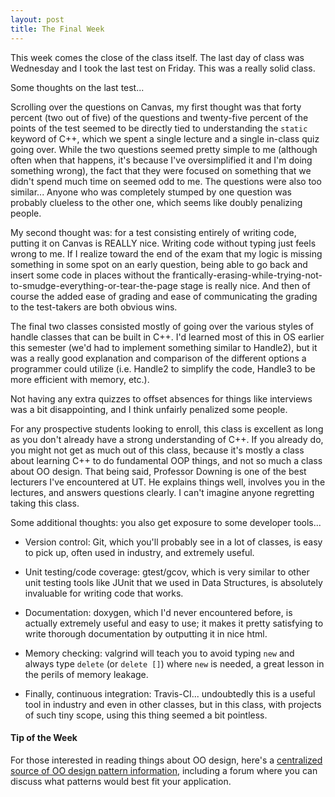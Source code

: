 ```yaml
---
layout: post
title: The Final Week
---
```


This week comes the close of the class itself. The last day of class was Wednesday and I took the last test on Friday. This was a really solid class.

Some thoughts on the last test... 

Scrolling over the questions on Canvas, my first thought was that forty percent (two out of five) of the questions and twenty-five percent of the points of the test seemed to be directly tied to understanding the `static` keyword of C++, which we spent a single lecture and a single in-class quiz going over. While the two questions seemed pretty simple to me (although often when that happens, it's because I've oversimplified it and I'm doing something wrong), the fact that they were focused on something that we didn't spend much time on seemed odd to me. The questions were also too similar... Anyone who was completely stumped by one question was probably clueless to the other one, which seems like doubly penalizing people.

My second thought was: for a test consisting entirely of writing code, putting it on Canvas is REALLY nice. Writing code without typing just feels wrong to me. If I realize toward the end of the exam that my logic is missing something in some spot on an early question, being able to go back and insert some code in places without the frantically-erasing-while-trying-not-to-smudge-everything-or-tear-the-page stage is really nice. And then of course the added ease of grading and ease of communicating the grading to the test-takers are both obvious wins.

The final two classes consisted mostly of going over the various styles of handle classes that can be built in C++. I'd learned most of this in OS earlier this semester (we'd had to implement something similar to Handle2), but it was a really good explanation and comparison of the different options a programmer could utilize (i.e. Handle2 to simplify the code, Handle3 to be more efficient with memory, etc.).

Not having any extra quizzes to offset absences for things like interviews was a bit disappointing, and I think unfairly penalized some people.

For any prospective students looking to enroll, this class is excellent as long as you don't already have a strong understanding of C++. If you already do, you might not get as much out of this class, because it's mostly a class about learning C++ to do fundamental OOP things, and not so much a class about OO design. That being said, Professor Downing is one of the best lecturers I've encountered at UT. He explains things well, involves you in the lectures, and answers questions clearly. I can't imagine anyone regretting taking this class.

Some additional thoughts: you also get exposure to some developer tools...

 - Version control: Git, which you'll probably see in a lot of classes, is easy to pick up, often used in industry, and extremely useful.

 - Unit testing/code coverage: gtest/gcov, which is very similar to other unit testing tools like JUnit that we used in Data Structures, is absolutely invaluable for writing code that works.

 - Documentation: doxygen, which I'd never encountered before, is actually extremely useful and easy to use; it makes it pretty satisfying to write thorough documentation by outputting it in nice html.

 - Memory checking: valgrind will teach you to avoid typing `new` and always type `delete` (or `delete []`) where `new` is needed, a great lesson in the perils of memory leakage.

 - Finally, continuous integration: Travis-CI... undoubtedly this is a useful tool in industry and even in other classes, but in this class, with projects of such tiny scope, using this thing seemed a bit pointless.

#### Tip of the Week

For those interested in reading things about OO design, here's a [centralized source of OO design pattern information](http://www.oodesign.com/), including a forum where you can discuss what patterns would best fit your application.
